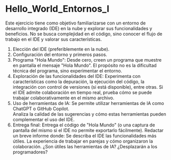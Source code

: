 # Hello_World_Entornos_I
Este ejercicio tiene como objetivo familiarizarse con  un entorno de desarrollo integrado (IDE) en la nube y explorar sus  funcionalidades y beneficios. No se busca complejidad en el código, sino  conocer el flujo de trabajo en el IDE y valorar sus características.

1. Elección del IDE (preferiblemente en la nube). 
2. Configuración del entorno y primeros pasos.
3. Programa "Hola Mundo":
   Desde cero, creen un programa que muestre en pantalla el mensaje "Hola Mundo". 
  El propósito no es la dificultad técnica del programa, sino experimentar el entorno. 
4. Exploración de las funcionalidades del IDE: 
  Experimenta con características como la depuración, la ejecución del código, la integración con control de versiones (si está disponible), entre otras. 
  Si el IDE admite colaboración en tiempo real, prueba cómo se puede trabajar colaborativamente en el mismo archivo. 
5. Uso de herramientas de IA: 
  Se permite utilizar herramientas de IA como ChatGPT o GitHub Copilot.  
  Analiza la calidad de las sugerencias y cómo estas herramientas pueden complementar el uso del IDE. 
6. Entrega final: 
  Entrega el código de "Hola Mundo" (o una captura de pantalla del mismo si el IDE no permite exportarlo fácilmente). 
  Redactar un breve informe donde: 
    Se describa el IDE las funcionalidades más útiles. 
    La experiencia de trabajar en parejas y cómo organizaron la colaboración. 
    ¿Son útiles las herramientas de IA? ¿Desplazarán a los programadores?
